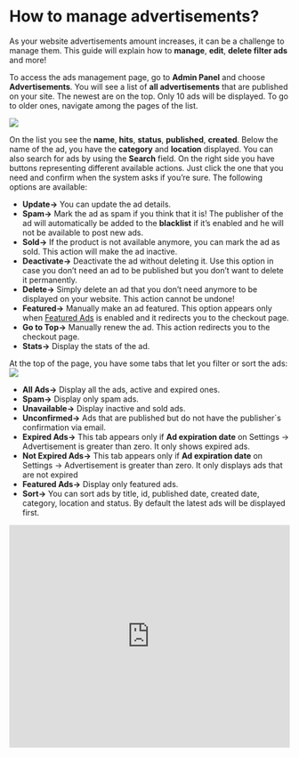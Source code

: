 # How to manage advertisements?

As your website advertisements amount increases, it can be a challenge to manage them. This guide will explain how to **manage**, **edit**, **delete filter ads** and more!

To access the ads management page, go to  **Admin Panel** and choose  **Advertisements**. You will see a list of  **all advertisements**  that are published on your site. The newest are on the top. Only 10 ads will be displayed. To go to older ones, navigate among the pages of the list.

![](https://raw.githubusercontent.com/yclas/guides/master/images/advertisement.jpg)

On the list you see the  **name**,  **hits**,  **status**,  **published**,  **created**. Below the name of the ad, you have the  **category** and  **location**  displayed. You can also search for ads by using the **Search** field. On the right side you have buttons representing different available actions. Just click the one that you need and confirm when the system asks if you’re sure. The following options are available:

-   **Update->**  You can update the ad details.
-   **Spam->**  Mark the ad as spam if you think that it is! The publisher of the ad will automatically be added to the **blacklist**  if it’s enabled and he will not be available to post new ads.
-   **Sold->**  If the product is not available anymore, you can mark the ad as sold. This action will make the ad inactive.
-   **Deactivate->**  Deactivate the ad without deleting it. Use this option in case you don’t need an ad to be published but you don’t want to delete it permanently.
-   **Delete->**  Simply delete an ad that you don’t need anymore to be displayed on your website. This action cannot be undone!
-   **Featured->**  Manually make an ad featured. This option appears only when  [Featured Ads](https://docs.yclas.com/how-to-create-featured-plan/)  is enabled and it redirects you to the checkout page.
-   **Go to Top->**  Manually renew the ad. This action redirects you to the checkout page.
-   **Stats->**  Display the stats of the ad.

At the top of the page, you have some tabs that let you filter or sort the ads:
![](https://raw.githubusercontent.com/yclas/guides/master/images/ads%20options.jpg)

-   **All Ads->**  Display all the ads, active and expired ones.
-   **Spam->**  Display only spam ads.
-   **Unavailable->**  Display inactive and sold ads.
-   **Unconfirmed->**  Ads that are published but do not have the publisher´s confirmation via email.
-   **Expired Ads->**  This tab appears only if  **Ad expiration date**  on Settings -> Advertisement is greater than zero. It only shows expired ads.
-   **Not Expired Ads->**  This tab appears only if  **Ad expiration date**  on Settings -> Advertisement is greater than zero. It only displays ads that are not expired
-   **Featured Ads->**  Display only featured ads.
-   **Sort->**  You can sort ads by title, id, published date, created date, category, location and status. By default the latest ads will be displayed first.


<iframe width="100%" height="400px" src="https://www.youtube.com/embed/eiQDNdzdmmA" title="Yclas video" frameborder="0" allow="accelerometer; autoplay; clipboard-write; encrypted-media; gyroscope; picture-in-picture" allowfullscreen></iframe>
 

